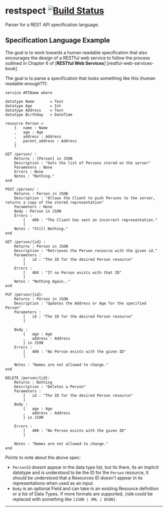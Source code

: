 # restspect [![Build Status](https://travis-ci.org/domdere/restspect.png)](https://travis-ci.org/domdere/restspect)

Parser for a REST API specification language.

## Specification Language Example

The goal is to work towards a human readable specification that also encourages the design of a RESTful web service to follow the
process outlined in Chapter 6 of [**RESTful Web Services**] [restful-web-services-book]

The goal is to parse a specification that looks something like this (human readable enough??):

    service APIName where

    datatype Name       = Text
    datatype Age        = Int
    datatype Address    = Text
    datatype Birthday   = DateTime

    resource Person =
        {   name : Name
        ,   age : Age
        ,   address : Address
        ,   parent_address : Address
        }

    GET /person/ :
        Returns : [Person] in JSON
        Description : "Gets the list of Persons stored on the server"
        Parameters : None
        Errors : None
        Notes : "Nothing."
    end

    POST /person/ :
        Returns : Person in JSON
        Description : "Allows the Client to push Persons to the server, returns a copy of the stored representation"
        Parameters : None
        Body : Person in JSON
        Errors :
            [   400 : "The Client has sent an incorrect representation."
            ]
        Notes : "Still Nothing."
    end

    GET /person/{id} :
        Returns : Person in JSON
        Description : "Retrieves the Person resource with the given id."
        Parameters :
            [   id : "The ID for the desired Person resource"
            ]
        Errors :
            [   404 : "If no Person exists with that ID"
            ]
        Notes : "Nothing Again.."
    end

    PUT /person/{id}:
        Returns : Person in JSON
        Description : "Updates the Address or Age for the specified Person"
        Parameters :
            [   id : "The ID for the desired Person resource"
            ]

        Body :
            {   age : Age
            ,   address : Address
            } in JSON
        Errors :
            [   400 : "No Person exists with the given ID"
            ]

        Notes : "Names are not allowed to change."
    end

    DELETE /person/{id}:
        Returns : Nothing
        Description : "Deletes a Person"
        Parameters :
            [   id : "The ID for the desired Person resource"
            ]
        Body :
            {   age : Age
            ,   address : Address
            } in JSON

        Errors :
            [   400 : "No Person exists with the given ID"
            ]

        Notes : "Names are not allowed to change."
    end


Points to note about the above spec:
-   `PersonId` doesnt appear in the data type list, but its there, its an implicit datatype and is understood to be the ID for the `Person` resource,
    It should be understood that a Resources ID doesn't appear in its representations when used as an input.
-   `Body` is an optional Field and can take in an existing Resource definition or a list of Data Types.  If more formats are supported,
    `JSON` could be replaced with something like `[JSON | XML | BSON]`.

-----------------------------------------------------------------------

[restful-web-services]: http://shop.oreilly.com/product/9780596529260.do "RESTful Web Services by Leonard Richardson & Sam Ruby"
